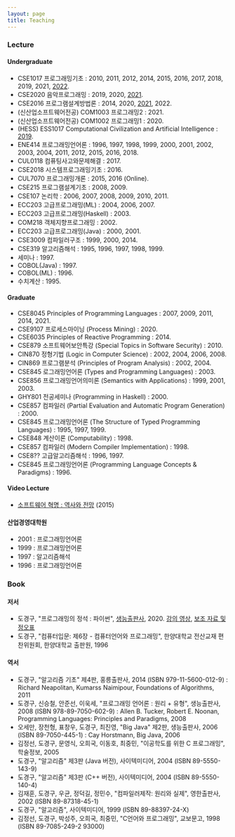 ```yaml
---
layout: page
title: Teaching
---
```


### Lecture

#### Undergraduate
- CSE1017 프로그래밍기초 : 2010, 2011, 2012, 2014, 2015, 2016, 2017, 2018, 2019, 2021, [2022](https://doggzone.github.io/cse1017/).
- CSE2020 음악프로그래밍 : 2019, 2020, [2021](https://doggzone.github.io/cse2020/).
- CSE2016 프로그램설계방법론 : 2014, 2020, [2021](https://doggzone.github.io/cse2016/), 2022.
- (신산업소프트웨어전공) COM1003 프로그래밍2 : 2021.
- (신산업소프트웨어전공) COM1002 프로그래밍1 : 2020.
- (HESS) ESS1017 Computational Civilization and Artificial Intelligence : [2019](https://doggzone.github.io/CCAI/).
- ENE414 프로그래밍언어론 : 1996, 1997, 1998, 1999, 2000, 2001, 2002, 2003, 2004, 2011, 2012, 2015, 2016, 2018.
- CUL0118 컴퓨팅사고와문제해결 : 2017.
- CSE2018 시스템프로그래밍기초 : 2016.
- CUL7070 프로그래밍개론 : 2015, 2016 (Online).
- CSE215 프로그램설계기초 : 2008, 2009.
- CSE107 논리학 : 2006, 2007, 2008, 2009, 2010, 2011.
- ECC203 고급프로그래밍(ML) : 2004, 2006, 2007.
- ECC203 고급프로그래밍(Haskell) : 2003.
- COM218 객체지향프로그래밍 : 2002.
- ECC203 고급프로그래밍(Java) : 2000, 2001.
- CSE3009 컴파일러구조 : 1999, 2000, 2014.
- CSE319 알고리즘해석 : 1995, 1996, 1997, 1998, 1999.
- 세미나 : 1997.
- COBOL(Java) : 1997.
- COBOL(ML) : 1996.
- 수치계산 : 1995.

#### Graduate
- CSE8045 Principles of Programming Languages : 2007, 2009, 2011, 2014, 2021.
- CSE9107 프로세스마이닝 (Process Mining) : 2020.
- CSE6035 Principles of Reactive Programming : 2014.
- CSE879 소프트웨어보안특강 (Special Topics in Software Security) : 2010.
- CIN870 정형기법 (Logic in Computer Science) : 2002, 2004, 2006, 2008.
- CIN869 프로그램분석 (Principles of Program Analysis) : 2002, 2004.
- CSE845 로그래밍언어론 (Types and Programming Languages) : 2003.
- CSE856 프로그래밍언어의미론 (Semantics with Applications) : 1999, 2001, 2003.
- GHY801 전공세미나 (Programming in Haskell) : 2000.
- CSE857 컴파일러 (Partial Evaluation and Automatic Program Generation) : 2000.
- CSE845 프로그래밍언어론 (The Structure of Typed Programming Languages) : 1995, 1997, 1999.
- CSE848 계산이론 (Computability) : 1998.
- CSE857 컴파일러 (Modern Compiler Implementation) : 1998.
- CSE8?? 고급알고리즘해석 : 1996, 1997.
- CSE845 프로그래밍언어론 (Programming Language Concepts & Paradigms) : 1996.

#### Video Lecture
- [소프트웨어 혁명 : 역사와 전망](https://youtu.be/PrEs7Fbwflk) (2015)

#### 산업경영대학원
- 2001 : 프로그래밍언어론
- 1999 : 프로그래밍언어론
- 1997 : 알고리즘해석
- 1996 : 프로그래밍언어론

### Book

#### 저서
- 도경구, "프로그래밍의 정석 : 파이썬", [생능출판사](https://www.booksr.co.kr/), 2020. [강의 영상](https://youtube.com/playlist?list=PL0UNsS2daHTyoDTctKpITfbW1UtR5ig6L), [보조 자료 및 정오표](https://drive.google.com/drive/folders/1RMa0oL91nP98BOVWfx0tYWFbhhU5VjKy?usp=sharing)
- 도경구, "컴퓨터입문: 제6장 - 컴퓨터언어와 프로그래밍", 한양대학교 전산교재 편찬위원회, 한양대학교 출판원, 1996

#### 역서
- 도경구, "알고리즘 기초" 제4판, 홍릉출판사, 2014
(ISBN 979-11-5600-012-9) : Richard Neapolitan, Kumarss Naimipour, Foundations of Algorithms, 2011
- 도경구, 신승철, 안준선, 이욱세, "프로그래밍 언어론 : 원리 + 유형", 생능출판사, 2008 (ISBN 978-89-7050-602-9) : Allen B. Tucker, Robert E. Noonan, Programming Languages: Principles and Paradigms, 2008
- 오세만, 장천형, 표창우, 도경구, 최진영, "Big Java" 제2판, 생능출판사, 2006 (ISBN 89-7050-445-1) : Cay Horstmann, Big Java, 2006
- 김정선, 도경구, 문영식, 오희국, 이동호, 최중민, "이공학도를 위한 C 프로그래밍", 학술정보, 2005
- 도경구, "알고리즘" 제3판 (Java 버전), 사이텍미디어, 2004 (ISBN 89-5550-143-9)
- 도경구, "알고리즘" 제3판 (C++ 버전), 사이텍미디어, 2004 (ISBN 89-5550-140-4)
- 김재훈, 도경구, 우균, 정덕길, 정민수, "컴파일러제작: 원리와 실제", 영한출판사, 2002 (ISBN 89-87318-45-1)
- 도경구, "알고리즘", 사이텍미디어, 1999 (ISBN 89-88397-24-X)
- 김정선, 도경구, 박성주, 오희국, 최중민, "C언어와 프로그래밍", 교보문고, 1998 (ISBN 89-7085-249-2 93000)
